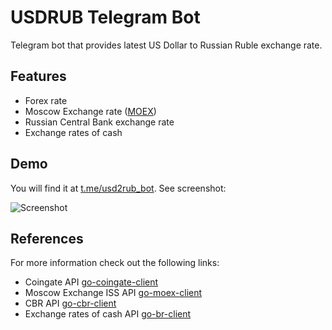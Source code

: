 # USDRUB Telegram Bot

Telegram bot that provides latest US Dollar to Russian Ruble exchange rate. 

## Features

* Forex rate
* Moscow Exchange rate ([MOEX](https://www.moex.com/en/))
* Russian Central Bank exchange rate
* Exchange rates of cash 

## Demo
You will find it at [t.me/usd2rub_bot](https://t.me/usd2rub_bot). See screenshot:

![Screenshot](../assets/demo.png?raw=true)

## References
For more information check out the following links:

* Coingate API [go-coingate-client](https://github.com/ivanglie/go-coingate-client)
* Moscow Exchange ISS API [go-moex-client](https://github.com/ivanglie/go-moex-client)
* CBR API [go-cbr-client](https://github.com/ivanglie/go-cbr-client)
* Exchange rates of cash API [go-br-client](https://github.com/ivanglie/go-br-client)